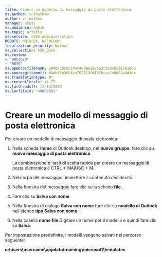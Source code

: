 ```yaml
---
title: Creare un modello di messaggio di posta elettronica
ms.author: v-jmathew
author: v-jmathew
manager: scotv
ms.audience: Admin
ms.topic: article
ms.service: o365-administration
ROBOTS: NOINDEX, NOFOLLOW
localization_priority: Normal
ms.collection: Adm_O365
ms.custom:
- "9003070"
- "5830"
ms.openlocfilehash: 284d7cbc8b140c49dae158663c560a65e17810eb
ms.sourcegitcommit: 64eb79b3664ce762813fd19fbcca7e6002a4d3de
ms.translationtype: MT
ms.contentlocale: it-IT
ms.lasthandoff: 12/14/2020
ms.locfileid: "49665591"
---
```

# <a name="create-an-email-message-template"></a>Creare un modello di messaggio di posta elettronica

Per creare un modello di messaggio di posta elettronica:

1. Nella scheda **Home** di Outlook desktop, nel **nuovo gruppo**, fare clic su **nuovo messaggio di posta elettronica**.

    La combinazione di tasti di scelta rapida per creare un messaggio di posta elettronica è CTRL + MAIUSC + M.

2. Nel corpo del messaggio, immettere il contenuto desiderato.
3. Nella finestra del messaggio fare clic sulla scheda **file** .
4. Fare clic su **Salva con nome**.
5. Nella finestra di dialogo **Salva con nome** fare clic su **modello di Outlook** nell'elenco **tipo Salva con nome** .
6. Nella casella **nome file** Digitare un nome per il modello e quindi fare clic su **Salva**.

Per impostazione predefinita, i modelli vengono salvati nel percorso seguente:

**c:\users\username\appdata\roaming\microsoft\templates**
